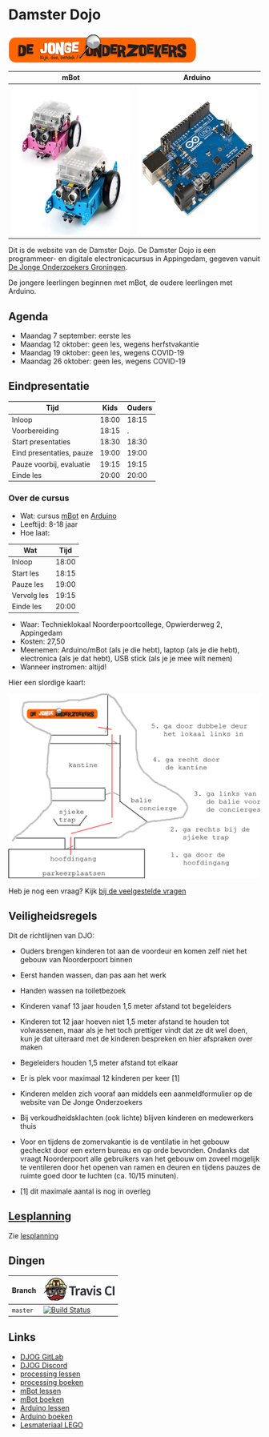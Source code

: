 # Damster Dojo

![DJOG logo](plaatjes/djog.png)

mBot                                                               |Arduino
-------------------------------------------------------------------|-----------------------------------------------------------------------
<img src="plaatjes/mbots.jpg" alt="mBots" width="300" height="300">|<img src="plaatjes/arduino.jpg" alt="Arduino" width="300" height="300">

Dit is de website van de Damster Dojo. De Damster Dojo is een 
programmeer- en digitale electronicacursus in Appingedam, gegeven vanuit
[De Jonge Onderzoekers Groningen](https://www.djog.nl).

De jongere leerlingen beginnen met mBot, de oudere leerlingen met Arduino.

## Agenda

 * Maandag 7 september: eerste les
 * Maandag 12 oktober: geen les, wegens herfstvakantie
 * Maandag 19 oktober: geen les, wegens COVID-19
 * Maandag 26 oktober: geen les, wegens COVID-19

## Eindpresentatie

Tijd                     |Kids   |Ouders 
-------------------------|-------|-------
Inloop                   | 18:00 | 18:15 
Voorbereiding            | 18:15 | .
Start presentaties       | 18:30 | 18:30
Eind presentaties, pauze | 19:00 | 19:00
Pauze voorbij, evaluatie | 19:15 | 19:15 
Einde les                | 20:00 | 20:00 

### Over de cursus

 * Wat: cursus [mBot](https://github.com/richelbilderbeek/mbot_voor_jonge_tieners)
   en [Arduino](https://github.com/richelbilderbeek/arduino_voor_jonge_tieners)
 * Leeftijd: 8-18 jaar
 * Hoe laat: 

Wat         | Tijd
------------|------
Inloop      | 18:00
Start les   | 18:15
Pauze les   | 19:00
Vervolg les | 19:15
Einde les   | 20:00

 * Waar: Technieklokaal Noorderpoortcollege, Opwierderweg 2, Appingedam
 * Kosten: 27,50 
 * Meenemen: Arduino/mBot (als je die hebt), laptop (als je die hebt), 
   electronica (als je dat hebt), USB stick (als je je mee wilt nemen)
 * Wanneer instromen: altijd!

Hier een slordige kaart:

![](plaatjes/locatie.png)

Heb je nog een vraag? Kijk [bij de veelgestelde vragen](doc/veelgestelde_vragen.md)

## Veiligheidsregels

Dit de richtlijnen van DJO:

 * Ouders brengen kinderen tot aan de voordeur en komen zelf niet het gebouw 
   van Noorderpoort binnen
 * Eerst handen wassen, dan pas aan het werk
 * Handen wassen na toiletbezoek
 * Kinderen vanaf 13 jaar houden 1,5 meter afstand tot begeleiders
 * Kinderen tot 12 jaar hoeven niet 1,5 meter afstand te houden tot volwassenen,
   maar als je het toch prettiger vindt dat ze dit wel doen,
   kun je dat uiteraard met de kinderen bespreken en hier afspraken over maken
 * Begeleiders houden 1,5 meter afstand tot elkaar
 * Er is plek voor maximaal 12 kinderen per keer [1]
 * Kinderen melden zich vooraf aan middels een aanmeldformulier 
   op de website van De Jonge Onderzoekers
 * Bij verkoudheidsklachten (ook lichte) blijven kinderen en medewerkers thuis
 * Voor en tijdens de zomervakantie is de ventilatie in het gebouw 
   gecheckt door een extern bureau en op orde bevonden. 
   Ondanks dat vraagt Noorderpoort alle gebruikers van het gebouw 
   om zoveel mogelijk te ventileren door het openen van ramen en deuren 
   en tijdens pauzes de ruimte goed door te luchten (ca. 10/15 minuten).

 * [1] dit maximale aantal is nog in overleg

## [Lesplanning](doc/lesplanning.md)

Zie [lesplanning](doc/lesplanning.md)

## Dingen

Branch  |[![Travis CI logo](pics/TravisCI.png)](https://travis-ci.org)
--------|---------------------------------------------------------------------------------------------------------------------------------------------
`master`|[![Build Status](https://travis-ci.org/richelbilderbeek/damster_dojo.svg?branch=master)](https://travis-ci.org/richelbilderbeek/damster_dojo)

## Links

 * [DJOG GitLab](http://51.15.53.32)
 * [DJOG Discord](https://discord.gg/XYBXfE)
 * [processing lessen](https://github.com/richelbilderbeek/processing_voor_jonge_tieners/tree/master/hoofdstukken)
 * [processing boeken](https://github.com/richelbilderbeek/processing_voor_jonge_tieners/tree/master/boeken)
 * [mBot lessen](https://github.com/richelbilderbeek/mbot_voor_jonge_tieners/tree/master/hoofdstukken)
 * [mBot boeken](https://github.com/richelbilderbeek/mbot_voor_jonge_tieners/tree/master/boeken)
 * [Arduino lessen](https://github.com/richelbilderbeek/arduino_voor_jonge_tieners/tree/master/hoofdstukken)
 * [Arduino boeken](https://github.com/richelbilderbeek/arduino_voor_jonge_tieners/tree/master/boeken)
 * [Lesmateriaal LEGO](https://education.lego.com/nl-nl)


